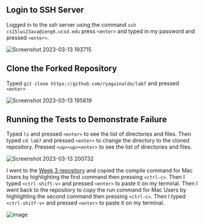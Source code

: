 ## Login to SSH Server
Logged in to the ssh server using the command `ssh cs15lwi23ava@ieng6.ucsd.edu` press `<enter>` and typed in my password and pressed `<enter>`.

![Screenshot 2023-03-13 193715](https://user-images.githubusercontent.com/122580027/224878672-e0bc9121-3a35-42d2-be8e-4be145f8e1eb.png)

## Clone the Forked Repository
Typed `git clone https://github.com/ryaguinaldo/lab7` and pressed `<enter>`

![Screenshot 2023-03-13 195819](https://user-images.githubusercontent.com/122580027/224881717-f9659457-6db2-4dc8-bf4f-126c11b0936c.png)

## Running the Tests to Demonstrate Failure
Typed `ls` and pressed `<enter>` to see the list of directories and files.
Then typed `cd lab7` and pressed `<enter>` to change the directory to the cloned repository.
Pressed `<up><up><enter>` to see the list of directories and files.

![Screenshot 2023-03-13 200732](https://user-images.githubusercontent.com/122580027/224882892-9e099e9d-7fbf-4295-ab87-eb3c05d3a36f.png)

I went to the [Week 3 repository](https://ucsd-cse15l-w23.github.io/week/week3/) and copied the compile command for Mac Users by highlighting the first command then pressing `<ctrl-c>`.
Then I typed `<ctrl-shift-v>` and pressed `<enter>` to paste it on my terminal.
Then I went back to the repository to copy the run command for Mac Users by highlighting the second command then pressing `<ctrl-c>`.
Then I typed `<ctrl-shitf-v>` and pressed `<enter>` to paste it on my terminal.

![image](https://user-images.githubusercontent.com/122580027/224884227-89479fdd-ed22-4978-8691-4ca95f4f9272.png)
